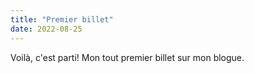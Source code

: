```yaml
---
title: "Premier billet"
date: 2022-08-25
---
```


Voilà, c'est parti! Mon tout premier billet sur mon blogue.
